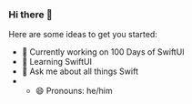 ### Hi there 👋

<!--
**bkdev32/bkdev32** is a ✨ _special_ ✨ repository because its `README.md` (this file) appears on your GitHub profile. -->

Here are some ideas to get you started:

- 🔭 Currently working on 100 Days of SwiftUI 
- 🌱 Learning SwiftUI
- 💬 Ask me about all things Swift
- - 😄 Pronouns: he/him

<!-- - 🤔 I’m looking for help with ... 
- ⚡ Fun fact: -->

<!-- - 📫 How to reach me: ... -->

